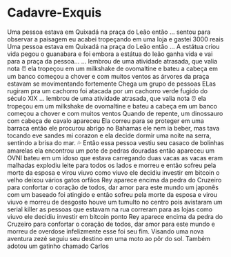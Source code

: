 # Cadavre-Exquis


Uma pessoa estava em Quixadá na praça do Leão então ... 
sentou para observar a paisagem
eu acabei tropeçando em uma loja e gastei 3000 reais
Uma pessoa estava em Quixadá na praça do Leão então ...
A estátua criou vida
pegou o guanabara e foi embora
a estátua do leão ganha vida e vai para a praça da pessoa...
... lembrou de uma atividade atrasada, que valia nota :alarm_clock:
ela tropeçou em um milkshake de ovomaltine e bateu a cabeça em um banco
começou a chover e com muitos ventos
as árvores da praça estavam se movimentando fortemente 
Chega um grupo de pessoas
ELas rugiram pra um cachorro
foi atacada por um cachorro verde fugido do século XIX
... lembrou de uma atividade atrasada, que valia nota :alarm_clock:
ela tropeçou em um milkshake de ovomaltine e bateu a cabeça em um banco
começou a chover e com muitos ventos
Quando de repente, um dinossauro com cabeça de cavalo apareceu
Ela correu para se proteger em uma barraca
então ele procurou abrigo no Bahamas
ele nem ia beber, mas tava tocando eve sandes mi corazon
e ela decide dormir uma noite na serra, sentindo a brisa do mar. :sweat_drops:
Então essa pessoa vestiu seu casaco de bolinhas amarelas
ela encontrou um pote de pedras douradas
então apareceu um OVNI
bateu em um idoso
que estava carregando duas vacas
as vacas eram malhadas
explodiu leite para todos os lados
e morreu
e então sofreu pela morte da esposa e virou viuvo
como viuvo ele decidiu investir em bitcoin
o velho deixou vários gatos orfãos
Rey aparece encima da pedra do Cruzeiro para confortar o coração de todos, dar amor para este mundo 
um japonês com um baseado foi atingido
e então sofreu pela morte da esposa e virou viuvo
e morreu de desgosto
houve um tumulto no centro pois avistaram um serial killer
as pessoas que estavam na rua correram para as lojas 
como viuvo ele decidiu investir em bitcoin
ponto
Rey aparece encima da pedra do Cruzeiro para confortar o coração de todos, dar amor para este mundo
e morreu de overdose
infelizmente
esse foi seu fim.
Visando uma nova aventura zezé seguiu seu destino
em uma moto ao pôr do sol. Também adotou um gatinho chamado Carlos